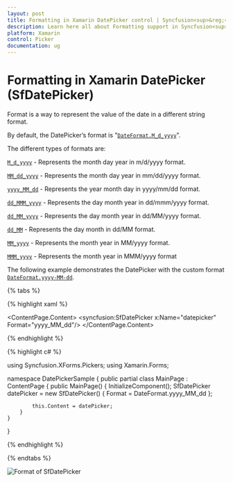 ```yaml
---
layout: post
title: Formatting in Xamarin DatePicker control | Syncfusion<sup>&reg;</sup>
description: Learn here all about Formatting support in Syncfusion<sup>&reg;</sup> Xamarin DatePicker (SfDatePicker) control and more.
platform: Xamarin
control: Picker
documentation: ug
---
```


# Formatting in Xamarin DatePicker (SfDatePicker)

Format is a way to represent the value of the date in a different string format.

By default, the DatePicker’s format is "[`DateFormat.M_d_yyyy`](https://help.syncfusion.com/cr/xamarin/Syncfusion.XForms.Pickers.DateFormat.html#Syncfusion_XForms_Pickers_DateFormat_M_d_yyyy)".

The different types of formats are:

[`M_d_yyyy`](https://help.syncfusion.com/cr/xamarin/Syncfusion.XForms.Pickers.DateFormat.html#Syncfusion_XForms_Pickers_DateFormat_M_d_yyyy) - Represents the month day year in m/d/yyyy format.

[`MM_dd_yyyy`](https://help.syncfusion.com/cr/xamarin/Syncfusion.XForms.Pickers.DateFormat.html#Syncfusion_XForms_Pickers_DateFormat_MM_dd_yyyy) - Represents the month day year in mm/dd/yyyy format.

[`yyyy_MM_dd`](https://help.syncfusion.com/cr/xamarin/Syncfusion.XForms.Pickers.DateFormat.html#Syncfusion_XForms_Pickers_DateFormat_yyyy_MM_dd) - Represents the year month day in yyyy/mm/dd format.

[`dd_MMM_yyyy`](https://help.syncfusion.com/cr/xamarin/Syncfusion.XForms.Pickers.DateFormat.html#Syncfusion_XForms_Pickers_DateFormat_dd_MMM_yyyy) - Represents the day month year in dd/mmm/yyyy format.

[`dd_MM_yyyy`](https://help.syncfusion.com/cr/xamarin/Syncfusion.XForms.Pickers.DateFormat.html#Syncfusion_XForms_Pickers_DateFormat_dd_MM_yyyy) - Represents the day month year in dd/MM/yyyy format.

[`dd_MM`](https://help.syncfusion.com/cr/xamarin/Syncfusion.XForms.Pickers.DateFormat.html#Syncfusion_XForms_Pickers_DateFormat_dd_MM) - Represents the day month in dd/MM format.

[`MM_yyyy`](https://help.syncfusion.com/cr/xamarin/Syncfusion.XForms.Pickers.DateFormat.html#Syncfusion_XForms_Pickers_DateFormat_MM_yyyy) - Represents the month year in MM/yyyy format.

[`MMM_yyyy`](https://help.syncfusion.com/cr/xamarin/Syncfusion.XForms.Pickers.DateFormat.html#Syncfusion_XForms_Pickers_DateFormat_MMM_yyyy) - Represents the month year in MMM/yyyy format

The following example demonstrates the DatePicker with the custom format [`DateFormat.yyyy-MM-dd`](https://help.syncfusion.com/cr/xamarin/Syncfusion.XForms.Pickers.DateFormat.html#Syncfusion_XForms_Pickers_DateFormat_yyyy_MM_dd).

{% tabs %}

{% highlight xaml %}

<?xml version="1.0" encoding="utf-8" ?>
<ContentPage xmlns="http://xamarin.com/schemas/2014/forms"
             xmlns:x="http://schemas.microsoft.com/winfx/2009/xaml"
             xmlns:local="clr-namespace:DatePickerSample"
             xmlns:syncfusion="clr-namespace:Syncfusion.XForms.Pickers;assembly=Syncfusion.SfPicker.XForms"
             x:Class="DatePickerSample.MainPage">
    <ContentPage.Content>
        <syncfusion:SfDatePicker x:Name="datepicker"
                                 Format="yyyy_MM_dd"/>
    </ContentPage.Content>
</ContentPage>

{% endhighlight %}

{% highlight c# %}  

using Syncfusion.XForms.Pickers;
using Xamarin.Forms;

namespace DatePickerSample
{
    public partial class MainPage : ContentPage
    {
        public MainPage()
        {
            InitializeComponent();
            SfDatePicker datePicker = new SfDatePicker()
            {
                Format = DateFormat.yyyy_MM_dd
            };

            this.Content = datePicker;
        }
    }
}

{% endhighlight %}

{% endtabs %}

![Format of SfDatePicker](images/Format_DatePicker.png)
